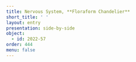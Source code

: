 ```yaml
---
title: Nervous System, **Floraform Chandelier**
short_title: ' '
layout: entry
presentation: side-by-side
object:
  - id: 2022-57
order: 444
menu: false
---
```


